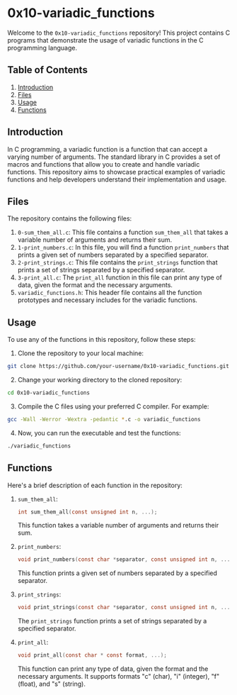 # 0x10-variadic_functions

Welcome to the `0x10-variadic_functions` repository! This project contains C programs that demonstrate the usage of variadic functions in the C programming language.

## Table of Contents

1. [Introduction](#introduction)
2. [Files](#files)
3. [Usage](#usage)
4. [Functions](#functions)

## Introduction

In C programming, a variadic function is a function that can accept a varying number of arguments. The standard library in C provides a set of macros and functions that allow you to create and handle variadic functions. This repository aims to showcase practical examples of variadic functions and help developers understand their implementation and usage.

## Files

The repository contains the following files:

1. `0-sum_them_all.c`: This file contains a function `sum_them_all` that takes a variable number of arguments and returns their sum.
2. `1-print_numbers.c`: In this file, you will find a function `print_numbers` that prints a given set of numbers separated by a specified separator.
3. `2-print_strings.c`: This file contains the `print_strings` function that prints a set of strings separated by a specified separator.
4. `3-print_all.c`: The `print_all` function in this file can print any type of data, given the format and the necessary arguments.
5. `variadic_functions.h`: This header file contains all the function prototypes and necessary includes for the variadic functions.

## Usage

To use any of the functions in this repository, follow these steps:

1. Clone the repository to your local machine:

```bash
git clone https://github.com/your-username/0x10-variadic_functions.git
```

2. Change your working directory to the cloned repository:

```bash
cd 0x10-variadic_functions
```

3. Compile the C files using your preferred C compiler. For example:

```bash
gcc -Wall -Werror -Wextra -pedantic *.c -o variadic_functions
```

4. Now, you can run the executable and test the functions:

```bash
./variadic_functions
```

## Functions

Here's a brief description of each function in the repository:

1. `sum_them_all`:

   ```c
   int sum_them_all(const unsigned int n, ...);
   ```

   This function takes a variable number of arguments and returns their sum.

2. `print_numbers`:

   ```c
   void print_numbers(const char *separator, const unsigned int n, ...);
   ```

   This function prints a given set of numbers separated by a specified separator.

3. `print_strings`:

   ```c
   void print_strings(const char *separator, const unsigned int n, ...);
   ```

   The `print_strings` function prints a set of strings separated by a specified separator.

4. `print_all`:

   ```c
   void print_all(const char * const format, ...);
   ```

   This function can print any type of data, given the format and the necessary arguments. It supports formats "c" (char), "i" (integer), "f" (float), and "s" (string).
